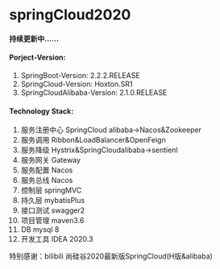 # springCloud2020

#### 持续更新中......


#### Porject-Version:
1. SpringBoot-Version: 2.2.2.RELEASE
2. SpringCloud-Version: Hoxton.SR1
3. SpringCloudAlibaba-Version: 2.1.0.RELEASE

#### Technology Stack:

1. 服务注册中心  SpringCloud alibaba->Nacos&Zookeeper
2. 服务调用 Ribbon&LoadBalancer&OpenFeign
3. 服务降级 Hystrix&SpringCloudalibaba->sentienl
4. 服务网关 Gateway
5. 服务配置 Nacos
6. 服务总线 Nacos
7. 控制层   springMVC
8. 持久层 mybatisPlus
9. 接口测试 swagger2
10. 项目管理 maven3.6
11. DB mysql 8
12. 开发工具  IDEA 2020.3

特别感谢：bilibili    尚硅谷2020最新版SpringCloud(H版&alibaba) 
